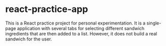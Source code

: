 # react-practice-app
 This is a React practice project for personal experimentation. It is a single-page application with several tabs for selecting different sandwich ingredients that are then added to a list. However, it does not build a real sandwich for the user.

